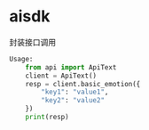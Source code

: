 # aisdk

封装接口调用

```python
Usage:
    from api import ApiText
    client = ApiText()
    resp = client.basic_emotion({
    	"key1": "value1",
    	"key2": "value2"
    })
   	print(resp)
```